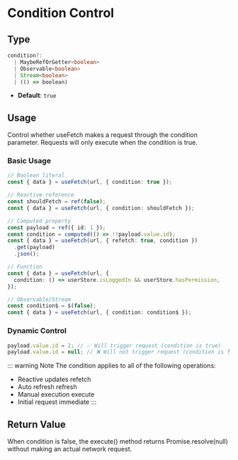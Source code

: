 # Condition Control

## Type

```typescript
condition?:
  | MaybeRefOrGetter<boolean>
  | Observable<boolean>
  | Stream<boolean>
  | (() => boolean)
```

- **Default**: `true`

## Usage

Control whether useFetch makes a request through the condition parameter. Requests will only execute when the condition is true.

### Basic Usage

```ts
// Boolean literal
const { data } = useFetch(url, { condition: true });

// Reactive reference
const shouldFetch = ref(false);
const { data } = useFetch(url, { condition: shouldFetch });

// Computed property
const payload = ref({ id: 1 });
const condition = computed(() => !!payload.value.id);
const { data } = useFetch(url, { refetch: true, condition })
  .get(payload)
  .json();

// Function
const { data } = useFetch(url, {
  condition: () => userStore.isLoggedIn && userStore.hasPermission,
});

// Observable/Stream
const condition$ = $(false);
const { data } = useFetch(url, { condition: condition$ });
```

### Dynamic Control

```ts
payload.value.id = 2; // ✅ Will trigger request (condition is true)
payload.value.id = null; // ❌ Will not trigger request (condition is false)
```

::: warning Note
The condition applies to all of the following operations:

- Reactive updates refetch
- Auto refresh refresh
- Manual execution execute
- Initial request immediate
  :::

## Return Value

When condition is false, the execute() method returns Promise.resolve(null) without making an actual network request.
